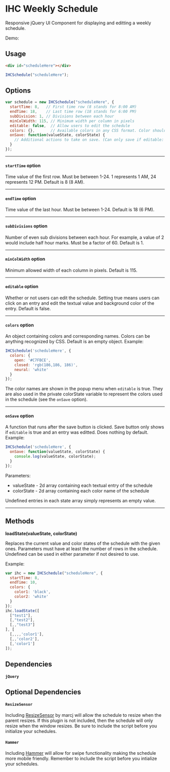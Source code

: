 # IHC Weekly Schedule
Responsive jQuery UI Component for displaying and editting a weekly schedule.

Demo: 

## Usage
```html
<div id="scheduleHere"></div>
```
```javascript
IHCSchedule("scheduleHere");
```

## Options
```javascript
var schedule = new IHCSchedule("scheduleHere", {
  startTime: 8,   // First time row (8 stands for 8:00 AM)
  endTime: 18,    // Last time row (18 stands for 6:00 PM)
  subDivision: 1, // Divisions between each hour
  minColWidth: 115, // Minimum width per column in pixels
  editable: false,  // Allow users to edit the schedule
  colors: {},       // Available colors in any CSS format. Color should be the value.
  onSave: function(valueState, colorState) {
    // Additional actions to take on save. (Can only save if editable: true).
  }
});
```

---

#### `startTime` option
Time value of the first row. Must be between 1-24. 1 represents 1 AM, 24 represents 12 PM. 
Default is 8 (8 AM).

---

#### `endTime` option
Time value of the last hour. Must be between 1-24. Default is 18 (6 PM).

---

#### `subDivisions` option
Number of even sub divisions between each hour. For example, a value of 2 would include half hour marks. 
Must be a factor of 60. Default is 1.

---

#### `minColWidth` option
Minimum allowed width of each column in pixels. Default is 115.

---

#### `editable` option
Whether or not users can edit the schedule. Setting true means users can click on an entry and edit the textual value and
background color of the entry. Default is false.

---

#### `colors` option
An object containing colors and corresponding names. Colors can be anything recognized by CSS. Default is an empty object.
Example:
```javascript
IHCSchedule('scheduleHere', {
  colors: {
    open: '#C7FBCE',
    closed: 'rgb(186,186, 186)',
    neural: 'white'
  }
});
```
The color names are shown in the popup menu when `editable` is true. They are also used in the private colorState variable
to represent the colors used in the schedule (see the `onSave` option).

---

#### `onSave` option
A function that runs after the save button is clicked. Save button only shows if `editable` is true and an entry was editted.
Does nothing by default. Example:
```javascript
IHCSchedule('scheduleHere', {
  onSave: function(valueState, colorState) {
    console.log(valueState, colorState);
  }
});
```
Parameters:
* valueState - 2d array containing each textual entry of the schedule
* colorState - 2d array containing each color name of the schedule

Undefined entries in each state array simply represents an empty value.

---

## Methods
**loadState(valueState, colorState)**

Replaces the current value and color states of the schedule with the given ones. Parameters must have at least the number
of rows in the schedule. Undefined can be used in either parameter if not desired to use.

Example:
```javascript
var ihc = new IHCSchedule("scheduleHere", {
  startTime: 8,
  endTime: 10,
  colors: {
    color1: 'black',
    color2: 'white'
  }
});
ihc.loadState([
  ["test1"],
  [,"test2"],
  [,,"test3"]
], [
  [,,,,'color1'],
  [,,'color2'],
  [,'color1']
]);
```

## Dependencies
#### `jQuery`

## Optional Dependencies
#### `ResizeSensor`
Including [ResizeSensor](https://github.com/marcj/css-element-queries/blob/master/src/ResizeSensor.js) by marcj will allow
the schedule to resize when the parent resizes. If this plugin is not included, then the schedule will only resize when
the window resizes. Be sure to include the script before you initialize your schedules.

#### `Hammer`
Including [Hammer](http://hammerjs.github.io/) will allow for swipe functionality making the schedule more mobile friendly.
Remember to include the script before you intialize your schedules.

